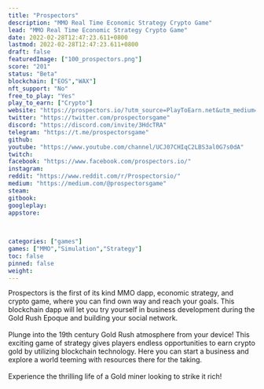 ```yaml
---
title: "Prospectors"
description: "MMO Real Time Economic Strategy Crypto Game"
lead: "MMO Real Time Economic Strategy Crypto Game"
date: 2022-02-28T12:47:23.611+0800
lastmod: 2022-02-28T12:47:23.611+0800
draft: false
featuredImage: ["100_prospectors.png"]
score: "201"
status: "Beta"
blockchain: ["EOS","WAX"]
nft_support: "No"
free_to_play: "Yes"
play_to_earn: ["Crypto"]
website: "https://prospectors.io/?utm_source=PlayToEarn.net&utm_medium=organic&utm_campaign=gamepage"
twitter: "https://twitter.com/prospectorsgame"
discord: "https://discord.com/invite/3HdcTRA"
telegram: "https://t.me/prospectorsgame"
github: 
youtube: "https://www.youtube.com/channel/UCJ07CHIqC2LBS3al0G7s0dA"
twitch: 
facebook: "https://www.facebook.com/prospectors.io/"
instagram: 
reddit: "https://www.reddit.com/r/Prospectorsio/"
medium: "https://medium.com/@prospectorsgame"
steam: 
gitbook: 
googleplay: 
appstore: 

  
    
categories: ["games"]
games: ["MMO","Simulation","Strategy"]
toc: false
pinned: false
weight: 
---
```

Prospectors is the first of its kind MMO dapp, economic strategy, and crypto game, where you can find own way and reach your goals. This blockchain dapp will let you try yourself in business development during the Gold Rush Epoque and building your social network.<br> <br> Plunge into the 19th century Gold Rush atmosphere from your device! This exciting game of strategy gives players endless opportunities to earn crypto gold by utilizing blockchain technology. Here you can start a business and explore a world teeming with resources there for the taking.<br> <br> Experience the thrilling life of a Gold miner looking to strike it rich!